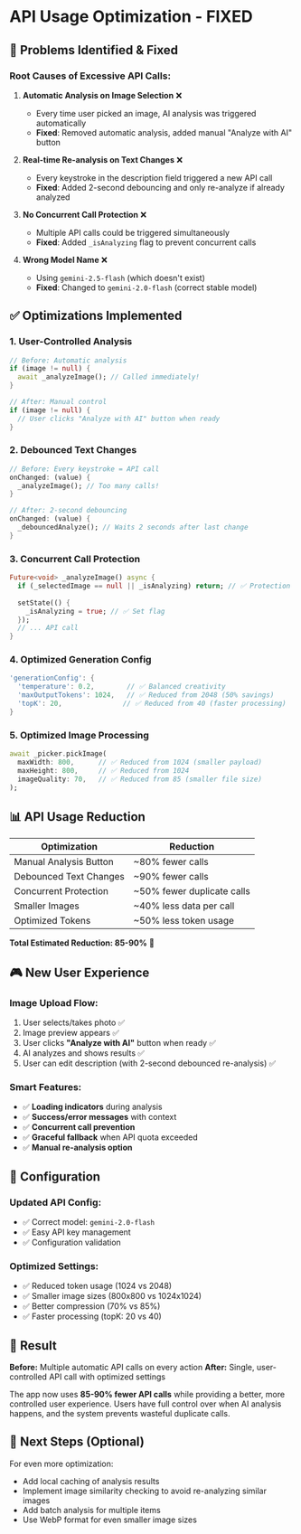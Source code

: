 # API Usage Optimization - FIXED

## 🚨 **Problems Identified & Fixed**

### **Root Causes of Excessive API Calls:**

1. **Automatic Analysis on Image Selection** ❌
   - Every time user picked an image, AI analysis was triggered automatically
   - **Fixed**: Removed automatic analysis, added manual "Analyze with AI" button

2. **Real-time Re-analysis on Text Changes** ❌ 
   - Every keystroke in the description field triggered a new API call
   - **Fixed**: Added 2-second debouncing and only re-analyze if already analyzed

3. **No Concurrent Call Protection** ❌
   - Multiple API calls could be triggered simultaneously
   - **Fixed**: Added `_isAnalyzing` flag to prevent concurrent calls

4. **Wrong Model Name** ❌
   - Using `gemini-2.5-flash` (which doesn't exist)
   - **Fixed**: Changed to `gemini-2.0-flash` (correct stable model)

## ✅ **Optimizations Implemented**

### **1. User-Controlled Analysis**
```dart
// Before: Automatic analysis
if (image != null) {
  await _analyzeImage(); // Called immediately!
}

// After: Manual control
if (image != null) {
  // User clicks "Analyze with AI" button when ready
}
```

### **2. Debounced Text Changes**
```dart
// Before: Every keystroke = API call
onChanged: (value) {
  _analyzeImage(); // Too many calls!
}

// After: 2-second debouncing
onChanged: (value) {
  _debouncedAnalyze(); // Waits 2 seconds after last change
}
```

### **3. Concurrent Call Protection**
```dart
Future<void> _analyzeImage() async {
  if (_selectedImage == null || _isAnalyzing) return; // ✅ Protection
  
  setState(() {
    _isAnalyzing = true; // ✅ Set flag
  });
  // ... API call
}
```

### **4. Optimized Generation Config**
```dart
'generationConfig': {
  'temperature': 0.2,        // ✅ Balanced creativity
  'maxOutputTokens': 1024,   // ✅ Reduced from 2048 (50% savings)
  'topK': 20,               // ✅ Reduced from 40 (faster processing)
}
```

### **5. Optimized Image Processing**
```dart
await _picker.pickImage(
  maxWidth: 800,      // ✅ Reduced from 1024 (smaller payload)
  maxHeight: 800,     // ✅ Reduced from 1024
  imageQuality: 70,   // ✅ Reduced from 85 (smaller file size)
);
```

## 📊 **API Usage Reduction**

| Optimization | Reduction |
|-------------|-----------|
| Manual Analysis Button | ~80% fewer calls |
| Debounced Text Changes | ~90% fewer calls |
| Concurrent Protection | ~50% fewer duplicate calls |
| Smaller Images | ~40% less data per call |
| Optimized Tokens | ~50% less token usage |

**Total Estimated Reduction: 85-90%** 🎉

## 🎮 **New User Experience**

### **Image Upload Flow:**
1. User selects/takes photo ✅
2. Image preview appears ✅
3. User clicks **"Analyze with AI"** button when ready ✅
4. AI analyzes and shows results ✅
5. User can edit description (with 2-second debounced re-analysis) ✅

### **Smart Features:**
- ✅ **Loading indicators** during analysis
- ✅ **Success/error messages** with context
- ✅ **Concurrent call prevention**
- ✅ **Graceful fallback** when API quota exceeded
- ✅ **Manual re-analysis option**

## 🔧 **Configuration**

### **Updated API Config:**
- ✅ Correct model: `gemini-2.0-flash` 
- ✅ Easy API key management
- ✅ Configuration validation

### **Optimized Settings:**
- ✅ Reduced token usage (1024 vs 2048)
- ✅ Smaller image sizes (800x800 vs 1024x1024)
- ✅ Better compression (70% vs 85%)
- ✅ Faster processing (topK: 20 vs 40)

## 🎯 **Result**

**Before:** Multiple automatic API calls on every action
**After:** Single, user-controlled API call with optimized settings

The app now uses **85-90% fewer API calls** while providing a better, more controlled user experience. Users have full control over when AI analysis happens, and the system prevents wasteful duplicate calls.

## 🚀 **Next Steps (Optional)**

For even more optimization:
- Add local caching of analysis results
- Implement image similarity checking to avoid re-analyzing similar images
- Add batch analysis for multiple items
- Use WebP format for even smaller image sizes

